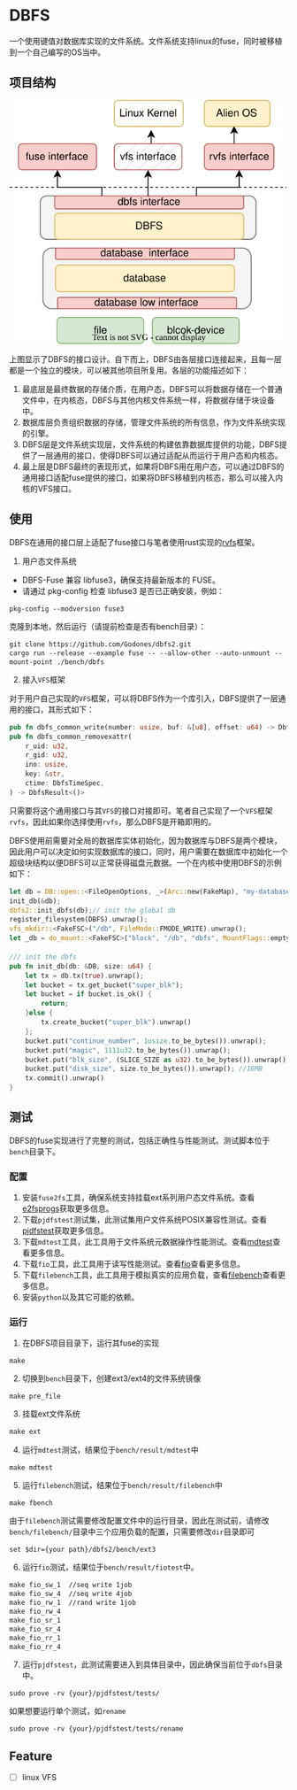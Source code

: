 # DBFS

一个使用键值对数据库实现的文件系统。文件系统支持linux的fuse，同时被移植到一个自己编写的OS当中。

## 项目结构

![fsinterface.drawio](assert/fsinterface.drawio.svg)

上图显示了DBFS的接口设计。自下而上，DBFS由各层接口连接起来，且每一层都是一个独立的模块，可以被其他项目所复用。各层的功能描述如下：

1. 最底层是最终数据的存储介质，在用户态，DBFS可以将数据存储在一个普通文件中，在内核态，DBFS与其他内核文件系统一样，将数据存储于块设备中。
2. 数据库层负责组织数据的存储，管理文件系统的所有信息，作为文件系统实现的引擎。
3. DBFS层是文件系统实现层，文件系统的构建依靠数据库提供的功能，DBFS提供了一层通用的接口，使得DBFS可以通过适配从而运行于用户态和内核态。
4. 最上层是DBFS最终的表现形式，如果将DBFS用在用户态，可以通过DBFS的通用接口适配fuse提供的接口，如果将DBFS移植到内核态，那么可以接入内核的VFS接口。



## 使用

DBFS在通用的接口层上适配了fuse接口与笔者使用rust实现的[rvfs](https://github.com/Godones/rvfs)框架。

1. 用户态文件系统
- DBFS-Fuse 兼容 libfuse3，确保支持最新版本的 FUSE。
- 请通过 pkg-config 检查 libfuse3 是否已正确安装，例如：
```
pkg-config --modversion fuse3
```
克隆到本地，然后运行（请提前检查是否有bench目录）：
```
git clone https://github.com/Godones/dbfs2.git
cargo run --release --example fuse -- --allow-other --auto-unmount --mount-point ./bench/dbfs
```

2. 接入`VFS`框架

对于用户自己实现的`VFS`框架，可以将DBFS作为一个库引入，DBFS提供了一层通用的接口，其形式如下：

```rust
pub fn dbfs_common_write(number: usize, buf: &[u8], offset: u64) -> DbfsResult<usize> 
pub fn dbfs_common_removexattr(
    r_uid: u32,
    r_gid: u32,
    ino: usize,
    key: &str,
    ctime: DbfsTimeSpec,
) -> DbfsResult<()> 
```

只需要将这个通用接口与其`VFS`的接口对接即可。笔者自己实现了一个`VFS`框架`rvfs`，因此如果你选择使用`rvfs`，那么DBFS是开箱即用的。

DBFS使用前需要对全局的数据库实体初始化，因为数据库与DBFS是两个模块，因此用户可以决定如何实现数据库的接口，同时，用户需要在数据库中初始化一个超级块结构以便DBFS可以正常获得磁盘元数据。一个在内核中使用DBFS的示例如下：

```rust
let db = DB::open::<FileOpenOptions, _>(Arc::new(FakeMap), "my-database.db").unwrap();
init_db(&db);
dbfs2::init_dbfs(db);// init the global db
register_filesystem(DBFS).unwrap();
vfs_mkdir::<FakeFSC>("/db", FileMode::FMODE_WRITE).unwrap();
let _db = do_mount::<FakeFSC>("block", "/db", "dbfs", MountFlags::empty(), None).unwrap();

/// init the dbfs
pub fn init_db(db: &DB, size: u64) {
    let tx = db.tx(true).unwrap();
    let bucket = tx.get_bucket("super_blk");
    let bucket = if bucket.is_ok() {
        return;
    }else {
        tx.create_bucket("super_blk").unwrap()
    };
    bucket.put("continue_number", 1usize.to_be_bytes()).unwrap();
    bucket.put("magic", 1111u32.to_be_bytes()).unwrap();
    bucket.put("blk_size", (SLICE_SIZE as u32).to_be_bytes()).unwrap();
    bucket.put("disk_size", size.to_be_bytes()).unwrap(); //16MB
    tx.commit().unwrap()
}
```



## 测试

DBFS的fuse实现进行了完整的测试，包括正确性与性能测试。测试脚本位于`bench`目录下。

### 配置

1. 安装`fuse2fs`工具，确保系统支持挂载ext系列用户态文件系统。查看[e2fsprogs](https://github.com/tytso/e2fsprogs/tree/master)获取更多信息。
2. 下载`pjdfstest`测试集，此测试集用户文件系统POSIX兼容性测试。查看[pjdfstest](https://github.com/pjd/pjdfstest)获取更多信息。
3. 下载`mdtest`工具，此工具用于文件系统元数据操作性能测试。查看[mdtest](https://www.gsp.com/cgi-bin/man.cgi?section=1&topic=mdtest)查看更多信息。
4. 下载`fio`工具，此工具用于读写性能测试。查看[fio](https://github.com/axboe/fio)查看更多信息。
5. 下载`filebench`工具，此工具用于模拟真实的应用负载，查看[filebench](https://github.com/filebench/filebench)查看更多信息。
6. 安装`python`以及其它可能的依赖。

### 运行

1. 在DBFS项目目录下，运行其fuse的实现

```
make
```

2. 切换到`bench`目录下，创建ext3/ext4的文件系统镜像

```
make pre_file
```

3. 挂载ext文件系统

```4
make ext
```

4. 运行`mdtest`测试，结果位于`bench/result/mdtest`中

```
make mdtest
```

5. 运行`filebench`测试，结果位于`bench/result/filebench`中

```
make fbench
```

由于`filebench`测试需要修改配置文件中的运行目录，因此在测试前，请修改`bench/filebench/`目录中三个应用负载的配置，只需要修改`dir`目录即可

```
set $dir={your path}/dbfs2/bench/ext3
```

6. 运行`fio`测试，结果位于`bench/result/fiotest`中。

```
make fio_sw_1  //seq write 1job
make fio_sw_4  //seq write 4job
make fio_rw_1  //rand write 1job
make fio_rw_4
make_fio_sr_1
make_fio_sr_4
make_fio_rr_1
make_fio_rr_4
```

7. 运行`pjdfstest`，此测试需要进入到具体目录中，因此确保当前位于`dbfs`目录中。

```
sudo prove -rv {your}/pjdfstest/tests/
```

如果想要运行单个测试，如`rename`

```
sudo prove -rv {your}/pjdfstest/tests/rename
```



## Feature

- [ ] linux VFS
